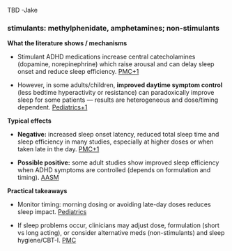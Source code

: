 TBD -Jake
### stimulants: methylphenidate, amphetamines; non-stimulants

**What the literature shows / mechanisms**

- Stimulant ADHD medications increase central catecholamines (dopamine, norepinephrine) which raise arousal and can delay sleep onset and reduce sleep efficiency. [PMC+1](https://pmc.ncbi.nlm.nih.gov/articles/PMC3441938/)

- However, in some adults/children, **improved daytime symptom control** (less bedtime hyperactivity or resistance) can paradoxically improve sleep for some patients — results are heterogeneous and dose/timing dependent. [Pediatrics+1](https://publications.aap.org/pediatrics/article/136/6/1144/77091/Stimulant-Medications-and-Sleep-for-Youth-With?utm_source=chatgpt.com)
    

**Typical effects**

- **Negative:** increased sleep onset latency, reduced total sleep time and sleep efficiency in many studies, especially at higher doses or when taken late in the day. [PMC+1](https://pmc.ncbi.nlm.nih.gov/articles/PMC4887346/?utm_source=chatgpt.com)
    
- **Possible positive:** some adult studies show improved sleep efficiency when ADHD symptoms are controlled (depends on formulation and timing). [AASM](https://aasm.org/journal-sleep-methylphenidate-can-have-sleep-benefits-in-adults-with-adhd/?utm_source=chatgpt.com)
    

**Practical takeaways**

- Monitor timing: morning dosing or avoiding late-day doses reduces sleep impact. [Pediatrics](https://publications.aap.org/pediatrics/article/136/6/1144/77091/Stimulant-Medications-and-Sleep-for-Youth-With?utm_source=chatgpt.com)
    
- If sleep problems occur, clinicians may adjust dose, formulation (short vs long acting), or consider alternative meds (non-stimulants) and sleep hygiene/CBT-I. [PMC](https://pmc.ncbi.nlm.nih.gov/articles/PMC3441938/?utm_source=chatgpt.com)